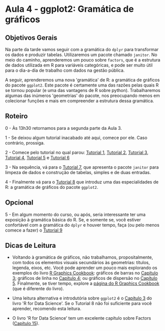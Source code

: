 #  Aula 4 - ggplot2: Gramática de gráficos

## Objetivos Gerais

Na parte da tarde vamos seguir com a gramática do `dplyr` para transformar os dados e produzir tabelas. Utilizaremos um pacote chamado `janitor`. No meio do caminho, aprenderemos um pouco sobre `factors`, que é a estrutura de dados utilizada em R para variáveis categóricas, e pode ser muito útil para o dia-a-dia de trabalho com dados na gestão pública.

A seguir, aprenderemos uma nova 'gramática' de R: a gramática de gráficos do pacote `ggplot2`. Este pacote é certamente uma das razões pelas quais R se tornou popular (e uma das vantagens de R sobre python). Trabalharemos algumas das inúmeros 'geometrias' do pacote, nos preocupando menos em colecionar funções e mais em compreender a estrutura dessa gramática.

## Roteiro

0 - Às 13h30 retornamos para a segunda parte da Aula 3.

1 - Se deixou algum tutorial inacabado até aqui, comece por ele. Caso contrário, prossiga.

2 - Comece pelo tutorial no qual parou: [Tutorial 1](/tutorial/tutorial-01.md), [Tutorial 2](/tutorial/tutorial-02.md), [Tutorial 3](/tutorial/tutorial-03.md), [Tutorial 4](/tutorial/tutorial-04.md), [Tutorial 5](/tutorial/tutorial-05.md) e [Tutorial 6](/tutorial/tutorial-06.md)

3 - Na sequência, vá para o [Tutorial 7](/tutorial/tutorial-07.md), que apresenta o pacote `janitor` para limpeza de dados e construção de tabelas, simples e de duas entradas.

4 - Finalmente vá para o [Tutorial 8](/tutorial/tutorial-08.md) que introduz uma das especialidades de R: a gramática de gráficos do pacote `ggplot2`.

## Opcional

5 - Em algum momento do curso, ou após, seria interessante ter uma exposição à gramática básica do R. Se, e somente se, você estiver confortável com a gramática do `dplyr` e houver tempo, faça (ou pelo menos comece a fazer) o [Tutorial 9](/tutorial/tutorial-09.md)

## Dicas de Leitura

- Voltando à gramática de gráficos, não trabalhamos, propositalmente, com todos os elementos visuais secundários às geometrias: títulos, legenda, eixos, etc. Você pode aprender um pouco mais explorando os exemplos do livro [R Graphics Cookbook](https://r-graphics.org/): gráficos de barras no [Capítulo 3](https://r-graphics.org/chapter-bar-graph); gráficos de linha no [Capítulo 4](https://r-graphics.org/chapter-line-graph); ou gráficos de dispersão no [Capítulo 5](https://r-graphics.org/chapter-scatter). Finalmente, se tiver tempo, explore a [página do R Graphics Cookbook](http://www.cookbook-r.com/Graphs/) (que é diferente do livro).

- Uma leitura alternativa e introdutória sobre `ggplot2` é o [Capítulo 3](https://r4ds.had.co.nz/data-visualisation.html) do livro 'R for Data Science'. Se o Tutorial 8 não foi suficiente para você aprender, recomendo esta leitura.

- O livro 'R for Data Science' tem um excelente capítulo sobre Factors ([Capítulo 15](https://r4ds.had.co.nz/factors.html)).
